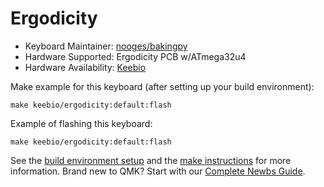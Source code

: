 # Ergodicity

* Keyboard Maintainer: [nooges/bakingpy](https://github.com/nooges)
* Hardware Supported: Ergodicity PCB w/ATmega32u4
* Hardware Availability: [Keebio](https://keeb.io)

Make example for this keyboard (after setting up your build environment):

    make keebio/ergodicity:default:flash

Example of flashing this keyboard:

    make keebio/ergodicity:default:flash

See the [build environment setup](https://docs.qmk.fm/#/getting_started_build_tools) and the [make instructions](https://docs.qmk.fm/#/getting_started_make_guide) for more information. Brand new to QMK? Start with our [Complete Newbs Guide](https://docs.qmk.fm/#/newbs).

